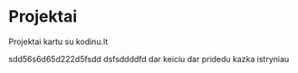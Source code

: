 # Projektai

Projektai kartu su kodinu.lt

sdd56s6d65d222d5fsdd
dsfsddddfd
dar keiciu 
dar pridedu
kazka istryniau